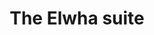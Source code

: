 ---
layout: suite
permalink: /elwha/
has_slider: true
title: The Elwha suite
header_image: /images/suites/elwha/IMG_3459.jpg
header_text: the Elwha suite
info: |-
    Thoughtfully furnished with an open living/kitchen/dining area and spectacular view, the Elwha suite is a perfect vacation base for two couples or a family.
description: |-
    - living room with queen sleeper sofa
    - dining area for 6
    - full-size kitchen
    - 2 bedrooms, each with king bed
    - private deck (seating for 4+) overlooking the harbor
    - spacious bath with shower
    - reserved parking space
footer:
    message: 'The ELWHA suite: a panoramic flat in the heart of Friday Harbor'
    contact: 'Call 800.391.8190 for reservations'
button:
    text: Book the Elwha Suite
    url: http://www.vacationrentalssanjuanislands.com/Unit/Details/67008
images:
    - path: /images/suites/elwha/IMG_3458.jpg
    - path: /images/suites/elwha/IMG_3459.jpg
    - path: /images/suites/elwha/IMG_3474.jpg
    - path: /images/suites/elwha/IMG_3492.jpg
    - path: /images/suites/elwha/IMG_3495.jpg
    - path: /images/suites/elwha/IMG_3497.jpg
---